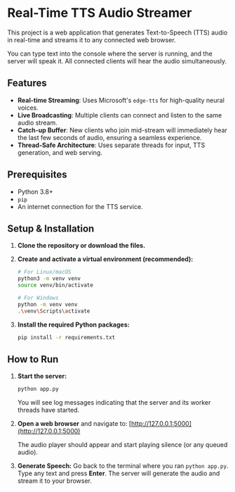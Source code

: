 # Real-Time TTS Audio Streamer

This project is a web application that generates Text-to-Speech (TTS) audio in real-time and streams it to any connected web browser.

You can type text into the console where the server is running, and the server will speak it. All connected clients will hear the audio simultaneously.

## Features

-   **Real-time Streaming**: Uses Microsoft's `edge-tts` for high-quality neural voices.
-   **Live Broadcasting**: Multiple clients can connect and listen to the same audio stream.
-   **Catch-up Buffer**: New clients who join mid-stream will immediately hear the last few seconds of audio, ensuring a seamless experience.
-   **Thread-Safe Architecture**: Uses separate threads for input, TTS generation, and web serving.

## Prerequisites

-   Python 3.8+
-   `pip`
-   An internet connection for the TTS service.

## Setup & Installation

1.  **Clone the repository or download the files.**

2.  **Create and activate a virtual environment (recommended):**
    ```bash
    # For Linux/macOS
    python3 -m venv venv
    source venv/bin/activate

    # For Windows
    python -m venv venv
    .\venv\Scripts\activate
    ```

3.  **Install the required Python packages:**
    ```bash
    pip install -r requirements.txt
    ```

## How to Run

1.  **Start the server:**
    ```bash
    python app.py
    ```
    You will see log messages indicating that the server and its worker threads have started.

2.  **Open a web browser** and navigate to:
    [http://127.0.0.1:5000](http://127.0.0.1:5000)

    The audio player should appear and start playing silence (or any queued audio).

3.  **Generate Speech:**
    Go back to the terminal where you ran `python app.py`. Type any text and press **Enter**. The server will generate the audio and stream it to your browser.